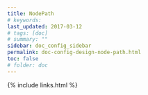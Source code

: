```yaml
---
title: NodePath
# keywords:
last_updated: 2017-03-12
# tags: [doc]
# summary: ""
sidebar: doc_config_sidebar
permalink: doc-config-design-node-path.html
toc: false
# folder: doc
---
```


{% include links.html %}
